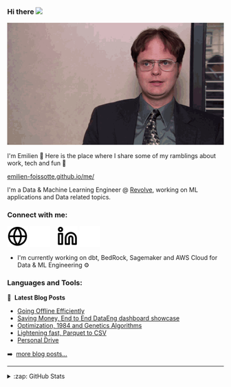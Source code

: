 ### Hi there <a href="https://emilien-foissotte.github.io/"><img src="https://media.giphy.com/media/hvRJCLFzcasrR4ia7z/giphy.gif" width="5%"></a>

<picture>
  <source media="(prefers-color-scheme: dark)" srcset="https://raw.githubusercontent.com/emilien-foissotte/emilien-foissotte/output/github-contribution-grid-snake-dark.svg">
  <source media="(prefers-color-scheme: light)" srcset="https://raw.githubusercontent.com/emilien-foissotte/emilien-foissotte/output/github-contribution-grid-snake.svg">
  <img alt="github contribution grid snake animation" src="https://raw.githubusercontent.com/emilien-foissotte/emilien-foissotte/output/github-contribution-grid-snake.svg">
</picture>

I'm Emilien 👋 Here is the place where I share some of my ramblings about work, tech and fun 🔭

[emilien-foissotte.github.io/me/](https://emilien-foissotte.github.io/me?utm_campaign=Github_profile)

I'm a Data & Machine Learning Engineer @ [Revolve](https://revolve.team/), working on ML applications and Data related topics.

### Connect with me:

[![website](./img/globe-light.svg)](https://emilien-foissotte.github.io/me#gh-light-mode-only?utm_campaign=Github_profile)
[![website](./img/globe-dark.svg)](https://emilien-foissotte.github.io/me#gh-dark-mode-only?utm_campaign=Github_profile)
&nbsp;&nbsp;
[![website](./img/linkedin-light.svg)](https://www.linkedin.com/in/emilien-foissotte44#gh-light-mode-only)
[![website](./img/linkedin-dark.svg)](https://linkedin.com/in/emilien-foissotte44#gh-dark-mode-only)
&nbsp;&nbsp;

- I'm currently working on dbt, BedRock, Sagemaker and AWS Cloud for Data & ML Engineering ⚙️

### Languages and Tools:

📕 &nbsp;**Latest Blog Posts**

<!-- BLOG-POST-LIST:START -->

- [Going Offline Efficiently](https://emilien-foissotte.github.io/posts/2025/01/going-offline-efficiently/)
- [Saving Money, End to End DataEng dashboard showcase](https://emilien-foissotte.github.io/posts/2024/05/streamlit-gas-stations/)
- [Optimization, 1984 and Genetics Algorithms](https://emilien-foissotte.github.io/posts/2023/10/genetic-algorithm/)
- [Lightening fast, Parquet to CSV](https://emilien-foissotte.github.io/posts/2023/08/fast-convert/)
- [Personal Drive](https://emilien-foissotte.github.io/posts/2023/07/personal-drive/)
<!-- BLOG-POST-LIST:END -->

➡️ &nbsp;[more blog posts...](https://emilien-foissotte.github.io/)

---

<details>
  <summary>:zap: GitHub Stats</summary>

<img align="left" alt="Emilien's GitHub Stats" src="https://github-readme-stats.vercel.app/api?username=emilien-foissotte&show_icons=true&theme=radical)>

</details>
